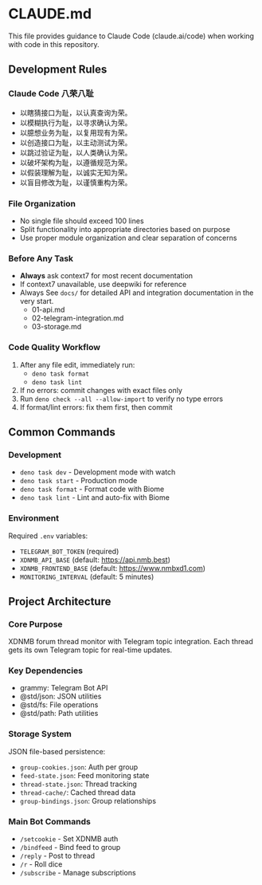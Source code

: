 # CLAUDE.md

This file provides guidance to Claude Code (claude.ai/code) when working with code in this repository.

## Development Rules

### Claude Code 八荣八耻

- 以瞎猜接口为耻，以认真查询为荣。
- 以模糊执行为耻，以寻求确认为荣。
- 以臆想业务为耻，以复用现有为荣。
- 以创造接口为耻，以主动测试为荣。
- 以跳过验证为耻，以人类确认为荣。
- 以破坏架构为耻，以遵循规范为荣。
- 以假装理解为耻，以诚实无知为荣。
- 以盲目修改为耻，以谨慎重构为荣。

### File Organization
- No single file should exceed 100 lines
- Split functionality into appropriate directories based on purpose
- Use proper module organization and clear separation of concerns

### Before Any Task
- **Always** ask context7 for most recent documentation
- If context7 unavailable, use deepwiki for reference
- Always See `docs/` for detailed API and integration documentation in the very start.
  - 01-api.md
  - 02-telegram-integration.md
  - 03-storage.md

### Code Quality Workflow
1. After any file edit, immediately run:
   - `deno task format`
   - `deno task lint`
2. If no errors: commit changes with exact files only
3. Run `deno check --all --allow-import` to verify no type errors
4. If format/lint errors: fix them first, then commit

## Common Commands

### Development
- `deno task dev` - Development mode with watch
- `deno task start` - Production mode
- `deno task format` - Format code with Biome
- `deno task lint` - Lint and auto-fix with Biome

### Environment
Required `.env` variables:
- `TELEGRAM_BOT_TOKEN` (required)
- `XDNMB_API_BASE` (default: https://api.nmb.best)
- `XDNMB_FRONTEND_BASE` (default: https://www.nmbxd1.com)
- `MONITORING_INTERVAL` (default: 5 minutes)

## Project Architecture

### Core Purpose
XDNMB forum thread monitor with Telegram topic integration.
Each thread gets its own Telegram topic for real-time updates.

### Key Dependencies
- grammy: Telegram Bot API
- @std/json: JSON utilities
- @std/fs: File operations
- @std/path: Path utilities

### Storage System
JSON file-based persistence:
- `group-cookies.json`: Auth per group
- `feed-state.json`: Feed monitoring state
- `thread-state.json`: Thread tracking
- `thread-cache/`: Cached thread data
- `group-bindings.json`: Group relationships

### Main Bot Commands
- `/setcookie` - Set XDNMB auth
- `/bindfeed` - Bind feed to group
- `/reply` - Post to thread
- `/r` - Roll dice
- `/subscribe` - Manage subscriptions

